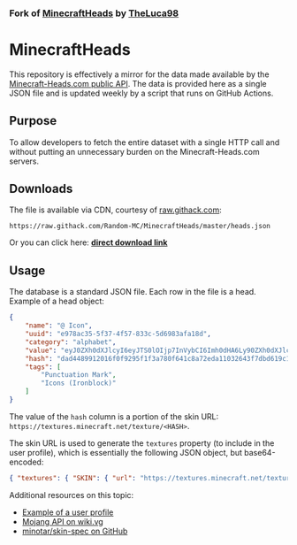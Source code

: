 ### Fork of [MinecraftHeads](https://github.com/TheLuca98/MinecraftHeads) by [TheLuca98](https://github.com/TheLuca98)

# MinecraftHeads

This repository is effectively a mirror for the data made available by the [Minecraft-Heads.com public API](https://minecraft-heads.com/scripts/api.php). The data is provided here as a single JSON file and is updated weekly by a script that runs on GitHub Actions.

## Purpose

To allow developers to fetch the entire dataset with a single HTTP call and without putting an unnecessary burden on the Minecraft-Heads.com servers.

## Downloads

The file is available via CDN, courtesy of [raw.githack.com](https://raw.githack.com/):

```
https://raw.githack.com/Random-MC/MinecraftHeads/master/heads.json
```

Or you can click here: **[direct download link](https://raw.githack.com/Random-MC/MinecraftHeads/master/heads.json)**

## Usage

The database is a standard JSON file. Each row in the file is a head.
Example of a head object:
```json
{
    "name": "@ Icon",
    "uuid": "e978ac35-5f37-4f57-833c-5d6983afa18d",
    "category": "alphabet",
    "value": "eyJ0ZXh0dXJlcyI6eyJTS0lOIjp7InVybCI6Imh0dHA6Ly90ZXh0dXJlcy5taW5lY3JhZnQubmV0L3RleHR1cmUvZGFkNDQ4OTkxMjAxNmYwZjkyOTVmMWY...",
    "hash": "dad4489912016f0f9295f1f3a780f641c8a72eda11032643f7dbd619c101073a",
    "tags": [
        "Punctuation Mark",
        "Icons (Ironblock)"
    ]
}
```


The value of the `hash` column is a portion of the skin URL: `https://textures.minecraft.net/texture/<HASH>`.

The skin URL is used to generate the `textures` property (to include in the user profile), which is essentially the following JSON object, but base64-encoded:

```json
{ "textures": { "SKIN": { "url": "https://textures.minecraft.net/texture/<HASH>" } } }
```

Additional resources on this topic:

- [Example of a user profile](https://sessionserver.mojang.com/session/minecraft/profile/853c80ef3c3749fdaa49938b674adae6)
- [Mojang API on wiki.vg](https://wiki.vg/Mojang_API#UUID_to_Profile_and_Skin.2FCape)
- [minotar/skin-spec on GitHub](https://github.com/minotar/skin-spec)